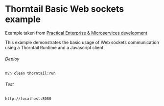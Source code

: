 Thorntail Basic Web sockets example
=====================================

Example taken from [Practical Enterprise & Microservices development](http://www.itbuzzpress.com/ebooks/java-ee-7-development-on-wildfly.html)

This example demonstrates the basic usage of Web sockets communication using a Thorntail Runtime and a Javascript client

###### Deploy
```shell
mvn clean thorntail:run
```
###### Test
```shell
http://localhost:8080 
```
 
 
